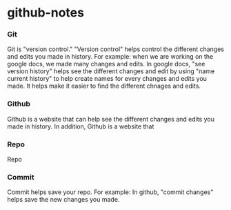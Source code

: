 # github-notes

### Git
Git is "version control." "Version control" helps control the different changes and edits you made in history.
For example: when we are working on the google docs, we made many changes and edits. 
In google docs, "see version history" helps see the different changes and edit by using "name current history" to help create names for every changes and edits you made. It helps make it easier to find the different chnages and edits. 

### Github 
Github is a website that can help see the different changes and edits you made in history. In addition, Github is a website that 

### Repo 
Repo 
### Commit
Commit helps save your repo.
For example: In github, "commit changes" helps save the new changes you made. 



